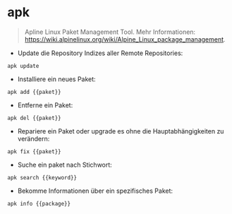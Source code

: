 # apk

> Apline Linux Paket Management Tool.
> Mehr Informationen: <https://wiki.alpinelinux.org/wiki/Alpine_Linux_package_management>.

- Update die Repository Indizes aller Remote Repositories:

`apk update`

- Installiere ein neues Paket:

`apk add {{paket}}`

- Entferne ein Paket:

`apk del {{paket}}`

- Repariere ein Paket oder upgrade es ohne die Hauptabhängigkeiten zu verändern:

`apk fix {{paket}}`

- Suche ein paket nach Stichwort:

`apk search {{keyword}}`

- Bekomme Informationen über ein spezifisches Paket:

`apk info {{package}}`
